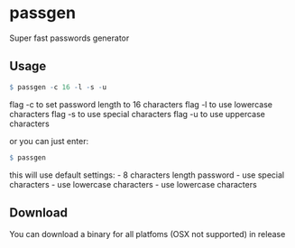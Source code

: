 # passgen
Super fast passwords generator

## Usage

  ```r
  $ passgen -c 16 -l -s -u
  ```
  flag -c to set password length to 16 characters
  flag -l to use lowercase characters
  flag -s to use special characters
  flag -u to use uppercase characters

  or you can just enter:
  ```r
  $ passgen
  ```
  this will use default settings:
    - 8 сharacters length password
    - use special characters
    - use lowercase characters
    - use lowercase characters

## Download

  You can download a binary for all platfoms (OSX not supported) in release
